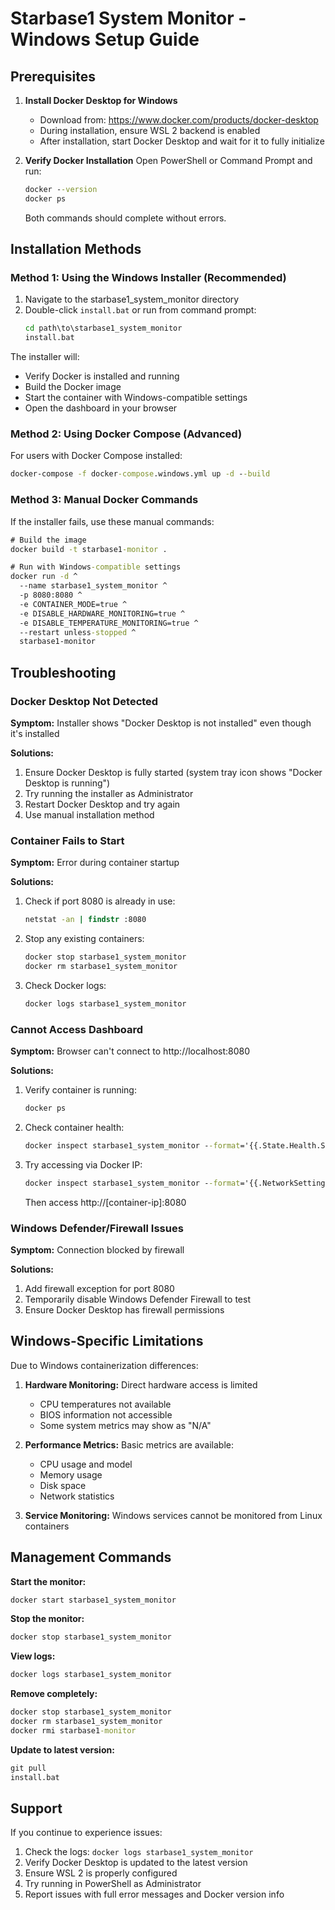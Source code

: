 # Starbase1 System Monitor - Windows Setup Guide

## Prerequisites

1. **Install Docker Desktop for Windows**
   - Download from: https://www.docker.com/products/docker-desktop
   - During installation, ensure WSL 2 backend is enabled
   - After installation, start Docker Desktop and wait for it to fully initialize

2. **Verify Docker Installation**
   Open PowerShell or Command Prompt and run:
   ```cmd
   docker --version
   docker ps
   ```
   Both commands should complete without errors.

## Installation Methods

### Method 1: Using the Windows Installer (Recommended)

1. Navigate to the starbase1_system_monitor directory
2. Double-click `install.bat` or run from command prompt:
   ```cmd
   cd path\to\starbase1_system_monitor
   install.bat
   ```

The installer will:
- Verify Docker is installed and running
- Build the Docker image
- Start the container with Windows-compatible settings
- Open the dashboard in your browser

### Method 2: Using Docker Compose (Advanced)

For users with Docker Compose installed:
```cmd
docker-compose -f docker-compose.windows.yml up -d --build
```

### Method 3: Manual Docker Commands

If the installer fails, use these manual commands:
```cmd
# Build the image
docker build -t starbase1-monitor .

# Run with Windows-compatible settings
docker run -d ^
  --name starbase1_system_monitor ^
  -p 8080:8080 ^
  -e CONTAINER_MODE=true ^
  -e DISABLE_HARDWARE_MONITORING=true ^
  -e DISABLE_TEMPERATURE_MONITORING=true ^
  --restart unless-stopped ^
  starbase1-monitor
```

## Troubleshooting

### Docker Desktop Not Detected

**Symptom:** Installer shows "Docker Desktop is not installed" even though it's installed

**Solutions:**
1. Ensure Docker Desktop is fully started (system tray icon shows "Docker Desktop is running")
2. Try running the installer as Administrator
3. Restart Docker Desktop and try again
4. Use manual installation method

### Container Fails to Start

**Symptom:** Error during container startup

**Solutions:**
1. Check if port 8080 is already in use:
   ```cmd
   netstat -an | findstr :8080
   ```
2. Stop any existing containers:
   ```cmd
   docker stop starbase1_system_monitor
   docker rm starbase1_system_monitor
   ```
3. Check Docker logs:
   ```cmd
   docker logs starbase1_system_monitor
   ```

### Cannot Access Dashboard

**Symptom:** Browser can't connect to http://localhost:8080

**Solutions:**
1. Verify container is running:
   ```cmd
   docker ps
   ```
2. Check container health:
   ```cmd
   docker inspect starbase1_system_monitor --format='{{.State.Health.Status}}'
   ```
3. Try accessing via Docker IP:
   ```cmd
   docker inspect starbase1_system_monitor --format='{{.NetworkSettings.IPAddress}}'
   ```
   Then access http://[container-ip]:8080

### Windows Defender/Firewall Issues

**Symptom:** Connection blocked by firewall

**Solutions:**
1. Add firewall exception for port 8080
2. Temporarily disable Windows Defender Firewall to test
3. Ensure Docker Desktop has firewall permissions

## Windows-Specific Limitations

Due to Windows containerization differences:

1. **Hardware Monitoring:** Direct hardware access is limited
   - CPU temperatures not available
   - BIOS information not accessible
   - Some system metrics may show as "N/A"

2. **Performance Metrics:** Basic metrics are available:
   - CPU usage and model
   - Memory usage
   - Disk space
   - Network statistics

3. **Service Monitoring:** Windows services cannot be monitored from Linux containers

## Management Commands

**Start the monitor:**
```cmd
docker start starbase1_system_monitor
```

**Stop the monitor:**
```cmd
docker stop starbase1_system_monitor
```

**View logs:**
```cmd
docker logs starbase1_system_monitor
```

**Remove completely:**
```cmd
docker stop starbase1_system_monitor
docker rm starbase1_system_monitor
docker rmi starbase1-monitor
```

**Update to latest version:**
```cmd
git pull
install.bat
```

## Support

If you continue to experience issues:

1. Check the logs: `docker logs starbase1_system_monitor`
2. Verify Docker Desktop is updated to the latest version
3. Ensure WSL 2 is properly configured
4. Try running in PowerShell as Administrator
5. Report issues with full error messages and Docker version info
